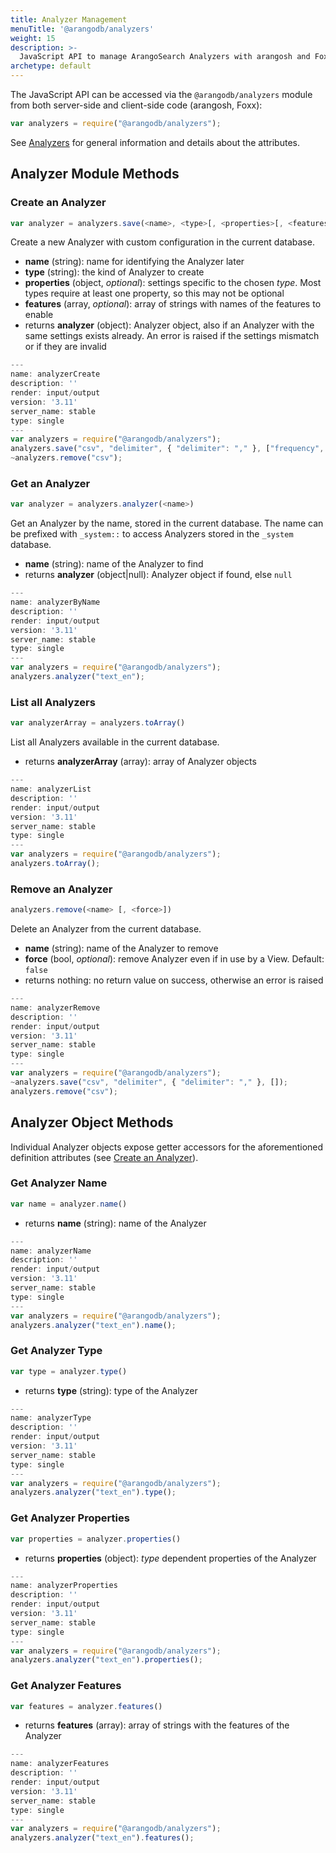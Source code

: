 ```yaml
---
title: Analyzer Management
menuTitle: '@arangodb/analyzers'
weight: 15
description: >-
  JavaScript API to manage ArangoSearch Analyzers with arangosh and Foxx
archetype: default
---
```

The JavaScript API can be accessed via the `@arangodb/analyzers` module from
both server-side and client-side code (arangosh, Foxx):

```js
var analyzers = require("@arangodb/analyzers");
```

See [Analyzers](../../index-and-search/analyzers.md) for general information and
details about the attributes.

## Analyzer Module Methods

### Create an Analyzer

```js
var analyzer = analyzers.save(<name>, <type>[, <properties>[, <features>]])
```

Create a new Analyzer with custom configuration in the current database.

- **name** (string): name for identifying the Analyzer later
- **type** (string): the kind of Analyzer to create
- **properties** (object, _optional_): settings specific to the chosen *type*.
  Most types require at least one property, so this may not be optional
- **features** (array, _optional_): array of strings with names of the features
  to enable
- returns **analyzer** (object): Analyzer object, also if an Analyzer with the
  same settings exists already. An error is raised if the settings mismatch
  or if they are invalid

```js
---
name: analyzerCreate
description: ''
render: input/output
version: '3.11'
server_name: stable
type: single
---
var analyzers = require("@arangodb/analyzers");
analyzers.save("csv", "delimiter", { "delimiter": "," }, ["frequency", "norm", "position"]);
~analyzers.remove("csv");
```

### Get an Analyzer

```js
var analyzer = analyzers.analyzer(<name>)
```

Get an Analyzer by the name, stored in the current database. The name can be
prefixed with `_system::` to access Analyzers stored in the `_system` database.

- **name** (string): name of the Analyzer to find
- returns **analyzer** (object\|null): Analyzer object if found, else `null`

```js
---
name: analyzerByName
description: ''
render: input/output
version: '3.11'
server_name: stable
type: single
---
var analyzers = require("@arangodb/analyzers");
analyzers.analyzer("text_en");
```

### List all Analyzers

```js
var analyzerArray = analyzers.toArray()
```

List all Analyzers available in the current database.

- returns **analyzerArray** (array): array of Analyzer objects

```js
---
name: analyzerList
description: ''
render: input/output
version: '3.11'
server_name: stable
type: single
---
var analyzers = require("@arangodb/analyzers");
analyzers.toArray();
```

### Remove an Analyzer

```js
analyzers.remove(<name> [, <force>])
```

Delete an Analyzer from the current database.

- **name** (string): name of the Analyzer to remove
- **force** (bool, _optional_): remove Analyzer even if in use by a View.
  Default: `false`
- returns nothing: no return value on success, otherwise an error is raised

```js
---
name: analyzerRemove
description: ''
render: input/output
version: '3.11'
server_name: stable
type: single
---
var analyzers = require("@arangodb/analyzers");
~analyzers.save("csv", "delimiter", { "delimiter": "," }, []);
analyzers.remove("csv");
```

## Analyzer Object Methods

Individual Analyzer objects expose getter accessors for the aforementioned
definition attributes (see [Create an Analyzer](#create-an-analyzer)).

### Get Analyzer Name

```js
var name = analyzer.name()
```

- returns **name** (string): name of the Analyzer

```js
---
name: analyzerName
description: ''
render: input/output
version: '3.11'
server_name: stable
type: single
---
var analyzers = require("@arangodb/analyzers");
analyzers.analyzer("text_en").name();
```

### Get Analyzer Type

```js
var type = analyzer.type()
```

- returns **type** (string): type of the Analyzer

```js
---
name: analyzerType
description: ''
render: input/output
version: '3.11'
server_name: stable
type: single
---
var analyzers = require("@arangodb/analyzers");
analyzers.analyzer("text_en").type();
```

### Get Analyzer Properties

```js
var properties = analyzer.properties()
```

- returns **properties** (object): *type* dependent properties of the Analyzer

```js
---
name: analyzerProperties
description: ''
render: input/output
version: '3.11'
server_name: stable
type: single
---
var analyzers = require("@arangodb/analyzers");
analyzers.analyzer("text_en").properties();
```

### Get Analyzer Features

```js
var features = analyzer.features()
```

- returns **features** (array): array of strings with the features of the Analyzer

```js
---
name: analyzerFeatures
description: ''
render: input/output
version: '3.11'
server_name: stable
type: single
---
var analyzers = require("@arangodb/analyzers");
analyzers.analyzer("text_en").features();
```
